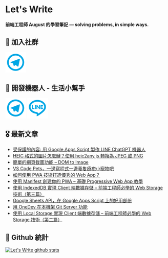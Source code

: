 # Let's Write
#### 前端工程師 August 的學習筆記 — solving problems, in simple ways.

## 🎉 加入社群
[![Telegram](https://raw.githubusercontent.com/letswritetw/letswritetw/master/dist/img/telegram.svg)](https://t.me/letswritetw)

## 👑 開發機器人 - 生活小幫手
[![Telegram](https://raw.githubusercontent.com/letswritetw/letswritetw/master/dist/img/telegram.svg)](https://t.me/lifetifulBot)
[![LINE](https://raw.githubusercontent.com/letswritetw/letswritetw/master/dist/img/line.svg)](https://lin.ee/pZC7GGs)

<!--
**letswritetw/letswritetw** is a ✨ _special_ ✨ repository because its `README.md` (this file) appears on your GitHub profile.

Here are some ideas to get you started:

- 🔭 I’m currently working on ...
- 🌱 I’m currently learning ...
- 👯 I’m looking to collaborate on ...
- 🤔 I’m looking for help with ...
- 💬 Ask me about ...
- 📫 How to reach me: ...
- 😄 Pronouns: ...
- ⚡ Fun fact: ...
-->
<!-- BLOG-POST-LIST:END -->

<!-- 訂閱 Let's Write RSS -->
<!-- 參考來源：
      https://www.youtube.com/watch?v=ECuqb5Tv9qI
      https://github.com/marketplace/actions/blog-post-workflow
-->
## 🎖 最新文章
<!-- BLOG-POST-LIST:START -->
- [受保護的內容: 用 Google Apps Script 製作 LINE ChatGPT 機器人](https://www.letswrite.tw/gas-line-chapgpt/)
- [HEIC 格式的圖片怎麼辦？使用 heic2any.js 轉換為 JPEG 或 PNG](https://www.letswrite.tw/heic2any/)
- [簡單的網頁截圖功能 – DOM to Image](https://www.letswrite.tw/dom-to-image/)
- [VS Code Pets，一邊寫程式一邊養隻療癒小寵物吧](https://www.letswrite.tw/vscode-pets/)
- [如何使用 PWA 技術打造優秀的 Web App？](https://www.letswrite.tw/pwa-use/)
- [使用 Manifest 創建你的 PWA – 基礎 Progressive Web App 教學](https://www.letswrite.tw/pwa-manifest/)
- [使用 IndexedDB 實現 Client 端數據存儲 – 前端工程師必學的 Web Storage 技術（第三篇）](https://www.letswrite.tw/client-storage-idb/)
- [Google Sheets API，在 Google Apps Script 上的好用部份](https://www.letswrite.tw/google-sheets-api/)
- [用 OneDev 在本機架 Git Server 功能](https://www.letswrite.tw/local-git-onedev/)
- [使用 Local Storage 實現 Client 端數據存儲 – 前端工程師必學的 Web Storage 技術（第二篇）](https://www.letswrite.tw/client-storage-local/)
<!-- BLOG-POST-LIST:END -->


## 🥁 Github 統計
[![Let's Write github stats](https://github-readme-stats.vercel.app/api?username=letswritetw&show_icons=true&hide=contribs,prs&title_color=00BAFF&icon_color=008BBF)](https://github.com/letswritetw)
